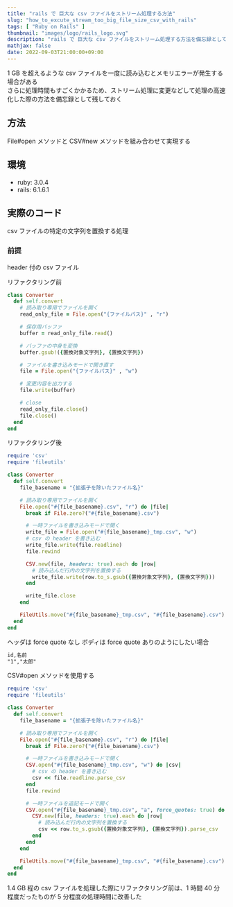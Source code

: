 ```yaml
---
title: "rails で 巨大な csv ファイルをストリーム処理する方法"
slug: "how_to_excute_stream_too_big_file_size_csv_with_rails"
tags: [ "Ruby on Rails" ]
thumbnail: "images/logo/rails_logo.svg"
description: "rails で 巨大な csv ファイルをストリーム処理する方法を備忘録として残しておく"
mathjax: false
date: 2022-09-03T21:00:00+09:00
---
```


1 GB を超えるような csv ファイルを一度に読み込むとメモリエラーが発生する場合がある  
さらに処理時間もすごくかかるため、ストリーム処理に変更などして処理の高速化した際の方法を備忘録として残しておく

## 方法

File#open メソッドと CSV#new メソッドを組み合わせて実現する

## 環境

* ruby: 3.0.4
* rails: 6.1.6.1

## 実際のコード

csv ファイルの特定の文字列を置換する処理

### 前提

header 付の csv ファイル

リファクタリング前

```rb
class Converter
  def self.convert
    # 読み取り専用でファイルを開く
    read_only_file = File.open("{ファイルパス}" , "r")

    # 保存用バッファ
    buffer = read_only_file.read()

    # バッファの中身を変換
    buffer.gsub!({置換対象文字列}, {置換文字列})

    # ファイルを書き込みモードで開き直す
    file = File.open("{ファイルパス}" , "w")

    # 変更内容を出力する
    file.write(buffer)

    # close
    read_only_file.close()
    file.close()
  end
end
```

リファクタリング後

```rb
require 'csv'
require 'fileutils'

class Converter
  def self.convert
    file_basename = "{拡張子を除いたファイル名}"

    # 読み取り専用でファイルを開く
    File.open("#{file_basename}.csv", "r") do |file|
      break if File.zero?("#{file_basename}.csv")

      # 一時ファイルを書き込みモードで開く
      write_file = File.open("#{file_basename}_tmp.csv", "w")
      # csv の header を書き込む
      write_file.write(file.readline)
      file.rewind

      CSV.new(file, headers: true).each do |row|
        # 読み込んだ行内の文字列を置換する
        write_file.write(row.to_s.gsub({置換対象文字列}, {置換文字列}))
      end

      write_file.close
    end

    FileUtils.move("#{file_basename}_tmp.csv", "#{file_basename}.csv") if File.exist?("#{file_basename}_tmp.csv")
  end
end
```

ヘッダは force quote なし ボディは force quote ありのようにしたい場合

```txt
id,名前
"1","太郎"
```

CSV#open メソッドを使用する

```rb
require 'csv'
require 'fileutils'

class Converter
  def self.convert
    file_basename = "{拡張子を除いたファイル名}"

    # 読み取り専用でファイルを開く
    File.open("#{file_basename}.csv", "r") do |file|
      break if File.zero?("#{file_basename}.csv")

      # 一時ファイルを書き込みモードで開く
      CSV.open("#{file_basename}_tmp.csv", "w") do |csv|
        # csv の header を書き込む
        csv << file.readline.parse_csv
      end
      file.rewind

      # 一時ファイルを追記モードで開く
      CSV.open("#{file_basename}_tmp.csv", "a", force_quotes: true) do |csv|
        CSV.new(file, headers: true).each do |row|
          # 読み込んだ行内の文字列を置換する
          csv << row.to_s.gsub({置換対象文字列}, {置換文字列}).parse_csv
        end
      end
    end

    FileUtils.move("#{file_basename}_tmp.csv", "#{file_basename}.csv") if File.exist?("#{file_basename}_tmp.csv")
  end
end
```

1.4 GB 程の csv ファイルを処理した際にリファクタリング前は、1 時間 40 分程度だったものが 5 分程度の処理時間に改善した
